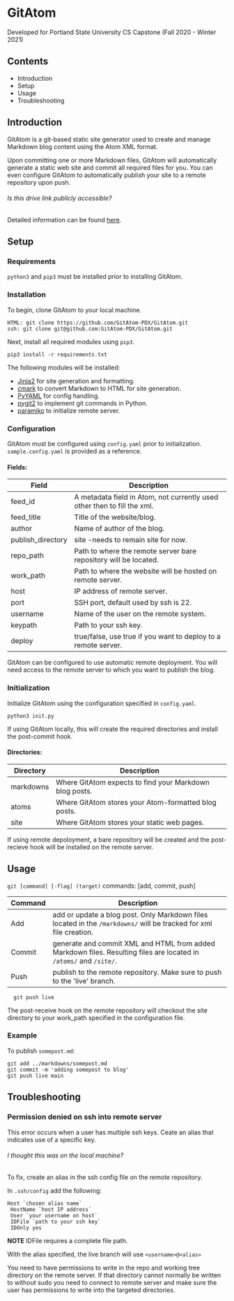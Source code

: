 # GitAtom
Developed for Portland State University CS Capstone (Fall 2020 - Winter 2021)
 
 ## Contents
 * Introduction
 * Setup
 * Usage
 * Troubleshooting
 
## Introduction
GitAtom is a git-based static site generator used to create and manage Markdown blog 
content using the Atom XML format.

Upon committing one or more Markdown files, GitAtom will automatically generate a static 
web site and commit all required files for you. You can even configure GitAtom to automatically 
publish your site to a remote repository upon push.

###### Is this drive link publicly accessible?
Detailed information can be found [here](https://docs.google.com/document/d/1eONVONseT0Ex_Z_COYcDEAZJZb3Gb6mCPAmSxwqYNFM/edit?usp=sharing).

 
## Setup 
### Requirements 

`python3` and `pip3` must be installed prior to installing GitAtom.

### Installation 

To begin, clone GitAtom to your local machine.

``` 
HTML: git clone https://github.com/GitAtom-PDX/GitAtom.git
ssh: git clone git@github.com:GitAtom-PDX/GitAtom.git
```

Next, install all required modules using `pip3`.

```
pip3 install -r requirements.txt
```

The following modules will be installed:

* [Jinja2](https://pypi.org/project/Jinja2/) for site generation and formatting.
* [cmark](https://pypi.org/project/cmarkgfm/) to convert Markdown to HTML for site generation.
* [PyYAML](https://pypi.org/project/PyYAML/) for config handling.
* [pygit2](https://pypi.org/project/pygit2/) to implement git commands in Python.
* [paramiko](https://pypi.org/project/paramiko/) to initialize remote server. 

### Configuration 

GitAtom must be configured using `config.yaml` prior to initialization. `sample.config.yaml` is provided as a reference.

#### Fields:  
| Field | Description|
| --- | --- |
| feed_id | A metadata field in Atom, not currently used other then to fill the xml.|
| feed_title | Title of the website/blog.|  
| author | Name of author of the blog.|   
| publish_directory | site -needs to remain site for now.  |
| repo_path | Path to where the remote server bare repository will be located. |   
| work_path | Path to where the website will be hosted on remote server. |
| host | IP address of remote server. |   
| port | SSH port, default used by ssh is 22. |   
| username | Name of the user on the remote system. |  
| keypath | Path to your ssh key. |    
| deploy | true/false, use true if you want to deploy to a remote server.| 

GitAtom can be configured to use automatic remote deployment. You will need access to the 
remote server to which you want to publish the blog.  


### Initialization

Initialize GitAtom using the configuration specified in `config.yaml`.

```
python3 init.py
```

If using GitAtom locally, this will create the required directories and 
install the post-commit hook. 

#### Directories:  
| Directory | Description|
| --- | --- |
| markdowns | Where GitAtom expects to find your Markdown blog posts. |
| atoms | Where GitAtom stores your Atom-formatted blog posts. |  
| site | Where GitAtom stores your static web pages. |   

If using remote depoloyment, a bare repository will be created and the 
post-recieve hook will be installed on the remote server.


## Usage
`git [command] [-flag] (target)`
commands: [add, commit, push]

| Command | Description|
| --- | --- |
| Add | add or update a blog post. Only Markdown files located in the `/markdowns/` will be tracked for xml file creation. |
| Commit | generate and commit XML and HTML from added Markdown files. Resulting files are located in `/atoms/` and `/site/`. |  
| Push | publish to the remote repository. Make sure to push to the 'live' branch. |   
  
```
  git push live
```

  The post-receive hook on the remote repository will checkout the site
  directory to your work_path specified in the configuration file.  

### Example
To publish `somepost.md`:

```
git add ../markdowns/somepost.md
git commit -m 'adding somepost to blog'
git push live main
```


## Troubleshooting

### Permission denied on ssh into remote server

This error occurs when a user has multiple ssh keys. Ceate an alias that indicates use of a specific key.  

###### I thought this was on the local machine?
To fix, create an alias in the ssh config file on the remote repository. 

In `.ssh/config` add the following:  

```
Host `chosen alias name`
 HostName `host IP address`  
 User `your username on host`  
 IDFile `path to your ssh key` 
 IDOnly yes  
``` 

**NOTE** IDFile requires a complete file path.

With the alias specified, the live branch will use `<username>@<alias>`

You need to have permissions to write in the repo and working tree directory on the
remote server. If that directory cannot normally be written to without sudo you
need to connect to remote server and make sure the user has permissions to write 
into the targeted directories.





